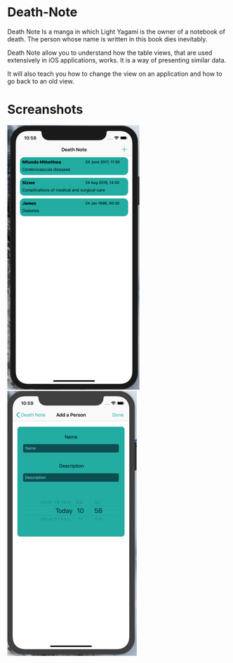 # Death-Note
Death Note Is a manga in which Light Yagami is the owner of a notebook of death. The person whose name is written in this book dies inevitably.

Death Note allow you to understand how the table views, that are used extensively in iOS applications, works. It is a way of presenting similar data.

It will also teach you how to change the view on an application and how to go back to an old view.

# Screanshots

 ![alt text](screenshots/first.png "UITableView for the list")
 ![alt text](screenshots/second.png "add details")